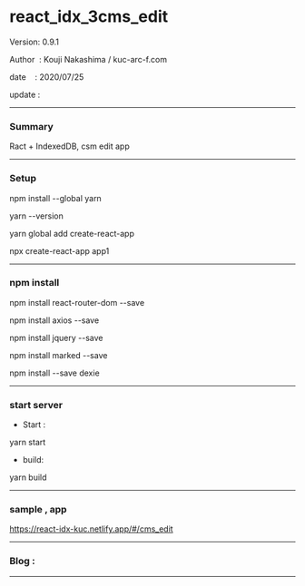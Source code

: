 ﻿# react_idx_3cms_edit

 Version: 0.9.1

 Author  : Kouji Nakashima / kuc-arc-f.com

 date    : 2020/07/25 

 update  :

***
### Summary

Ract + IndexedDB, csm edit app


***
### Setup

npm install --global yarn

yarn --version

yarn global add create-react-app

npx create-react-app app1


***
### npm install

npm install react-router-dom --save

npm install axios --save

npm install jquery --save

npm install marked --save

npm install --save dexie

***
### start server
* Start :

yarn start

* build:

yarn build

***
### sample , app

https://react-idx-kuc.netlify.app/#/cms_edit

***
### Blog :


***

